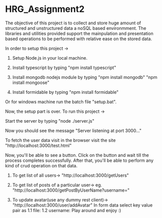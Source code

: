 # HRG_Assignment2
The objective of this project is to collect and store huge amount of structured and unstructured data a noSQL based environmment. The libraries and utilities provided support the mainpulation and presentation based operations to be performed with relative ease on the stored data.

In order to setup this project ->

1. Setup Node.js in your local machine.

2. Install typescript by typing 
      "npm install typescript"

3. Install mongodb nodejs module by typing
      "npm install mongodb"
      "npm install mongoose"

4. Install formidable by typing
      "npm install formidable"

Or for windows machine run the batch file "setup.bat".

Now, the setup part is over. To run this project ->

Start the server by typing 
      "node ./server.js"
 
 Now you should see the message 
      "Server listening at port 3000..."
  
  To fetch the user data visit in the browser visit the site
       "http://localhost:3000/test.html"
  
  Now, you'll be able to see a button. Click on the button and wait till the process completes successfully. After that, you'll be able 
  to perform any kind of crud operation on that data. 
  
  1. To get list of all users->
        "http://localhost:3000/getUsers"
  
  2. To get list of posts of a particular user->
     eg.  "http://localhost:3000/getPostByUserName?username=<username>"
  
  3. To update avatar(use any dummy rest client)->
          "http://localhost:3000/user/addAvatar"
     In form data select key value pair as 
        1.1 file:<choose file>
        1.2 username:<username>
  Play around and enjoy :)
